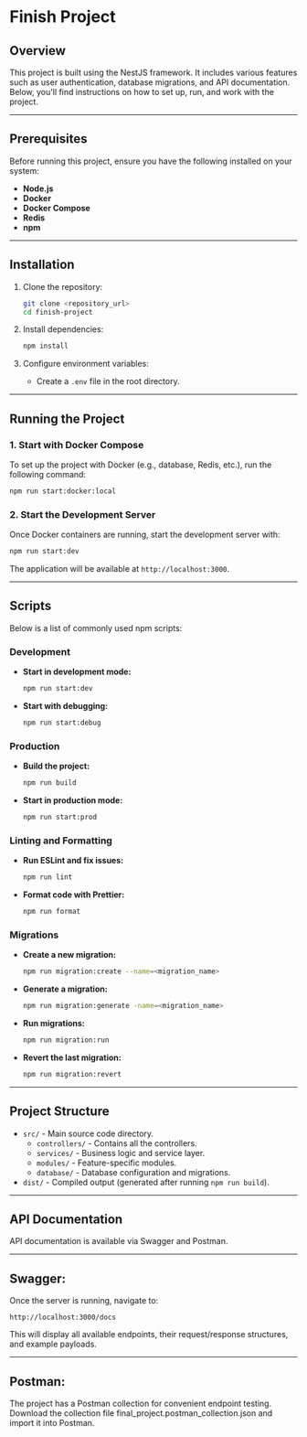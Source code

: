 # Finish Project

## Overview
This project is built using the NestJS framework. It includes various features such as user authentication, database migrations, and API documentation. Below, you'll find instructions on how to set up, run, and work with the project.

---

## Prerequisites
Before running this project, ensure you have the following installed on your system:

- **Node.js** 
- **Docker** 
- **Docker Compose** 
- **Redis**
- **npm** 

---

## Installation

1. Clone the repository:
   ```bash
   git clone <repository_url>
   cd finish-project
   ```

2. Install dependencies:
   ```bash
   npm install
   ```

3. Configure environment variables:
    - Create a `.env` file in the root directory.

---

## Running the Project

### 1. Start with Docker Compose
To set up the project with Docker (e.g., database, Redis, etc.), run the following command:
```bash
npm run start:docker:local
```

### 2. Start the Development Server
Once Docker containers are running, start the development server with:
```bash
npm run start:dev
```

The application will be available at `http://localhost:3000`.

---

## Scripts
Below is a list of commonly used npm scripts:

### Development
- **Start in development mode:**
  ```bash
  npm run start:dev
  ```

- **Start with debugging:**
  ```bash
  npm run start:debug
  ```

### Production
- **Build the project:**
  ```bash
  npm run build
  ```

- **Start in production mode:**
  ```bash
  npm run start:prod
  ```

### Linting and Formatting
- **Run ESLint and fix issues:**
  ```bash
  npm run lint
  ```

- **Format code with Prettier:**
  ```bash
  npm run format
  ```



### Migrations
- **Create a new migration:**
  ```bash
  npm run migration:create --name=<migration_name>
  ```

- **Generate a migration:**
  ```bash
  npm run migration:generate -name=<migration_name>
  ```

- **Run migrations:**
  ```bash
  npm run migration:run
  ```

- **Revert the last migration:**
  ```bash
  npm run migration:revert
  ```

---

## Project Structure

- `src/` - Main source code directory.
    - `controllers/` - Contains all the controllers.
    - `services/` - Business logic and service layer.
    - `modules/` - Feature-specific modules.
    - `database/` - Database configuration and migrations.
- `dist/` - Compiled output (generated after running `npm run build`).

---

## API Documentation

API documentation is available via Swagger and Postman.

---
Swagger:
---
Once the server is running, navigate to:
```
http://localhost:3000/docs
```
This will display all available endpoints, their request/response structures, and example payloads.

---
Postman:
---
The project has a Postman collection for convenient endpoint testing. Download the collection file final_project.postman_collection.json and import it into Postman.

